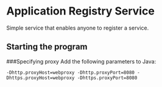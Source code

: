 Application Registry Service
============================

Simple service that enables anyone to register a service.

Starting the program
--------------------


###Specifying proxy
Add the following parameters to Java:

    -Dhttp.proxyHost=webproxy -Dhttp.proxyPort=8080 -Dhttps.proxyHost=webproxy -Dhttps.proxyPort=8080

